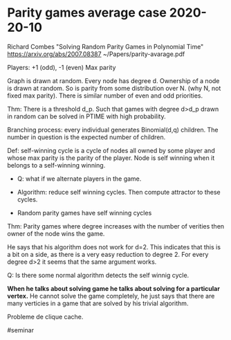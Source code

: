 # Parity games average case 2020-20-10


Richard Combes "Solving Random Parity Games in Polynomial Time"
 https://arxiv.org/abs/2007.08387
~/Papers/parity-avarage.pdf

Players: +1 (odd), -1 (even)
Max parity

Graph is drawn at random. Every node has degree d. Ownership of a node is drawn
at random. 
So is parity from some distribution over N. (why N, not fixed max parity). There
is similar number of even and odd priorities.

Thm: There is a threshold d_p. Such that games with degree d>d_p drawn in random
can be solved in PTIME with high probability.

Branching process: every individual generates Binomial(d,q) children. The number
in question is the expected number of children.

Def: self-winning cycle is a cycle of nodes all owned by some player and whose
max parity is the parity of the player. Node is self winning when it belongs to
a self-winning winning.

* Q: what if we alternate players in the game.

* Algorithm: reduce self winning cycles. Then compute attractor to these cycles.

*  Random parity games have self winning cycles

Thm: Parity games where degree increases with the number of verities then owner
of the node wins the game. 

He says that his algorithm does not work for d=2. This indicates that this is
a bit on a side, as there is a very easy reduction to degree 2. For every degree
d>2 it seems that the same argument works.

Q: Is there some normal algorithm detects the self winnig cycle. 

**When he talks about solving game he talks about solving for a particular vertex.**
He cannot solve the game completely, he just says that there are many verticies
in a game that are solved by his trivial algorithm. 

Probleme de clique cache. 




#seminar
